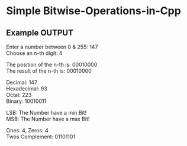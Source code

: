 # Simple Bitwise-Operations-in-Cpp

## Example OUTPUT
Enter a number between 0 & 255: 147\
Choose an n-th digit: 4

The position of the n-th is:  00010000\
The result of the n-th is:    00010000

Decimal:                      147\
Hexadecimal:                  93\
Octal:                        223\
Binary:                       10010011

LSB: The Number have a min Bit!\
MSB: The Number have a max Bit!

Ones: 4, Zeros: 4\
Twos Complement: 01101101
